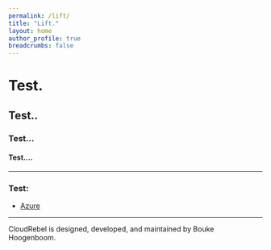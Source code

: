```yaml
---
permalink: /lift/
title: "Lift."
layout: home
author_profile: true
breadcrumbs: false
---
```


# Test.
## Test..
### Test...
#### Test....



---
### Test:

- [Azure](https://azure.com/)

---

CloudRebel is designed, developed, and maintained by Bouke Hoogenboom.
